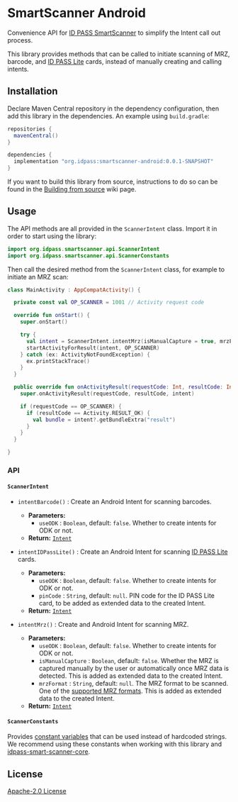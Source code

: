 # SmartScanner Android

Convenience API for [ID PASS SmartScanner](https://github.com/idpass/idpass-smart-scanner-core/) to simplify the Intent call out process.

This library provides methods that can be called to initiate scanning of MRZ, barcode, and [ID PASS Lite](https://github.com/idpass/idpass-lite) cards, instead of manually creating and calling intents.

## Installation

Declare Maven Central repository in the dependency configuration, then add this library in the dependencies. An example using `build.gradle`:

```groovy
repositories {
  mavenCentral()
}

dependencies {
  implementation "org.idpass:smartscanner-android:0.0.1-SNAPSHOT"
}
```

If you want to build this library from source, instructions to do so can be found in the [Building from source](https://github.com/idpass/smartscanner-android-api/wiki/Building-from-source) wiki page.

## Usage

The API methods are all provided in the `ScannerIntent` class. Import it in order to start using the library:

```kotlin
import org.idpass.smartscanner.api.ScannerIntent
import org.idpass.smartscanner.api.ScannerConstants
```

Then call the desired method from the `ScannerIntent` class, for example to initiate an MRZ scan:

```kotlin
class MainActivity : AppCompatActivity() {

  private const val OP_SCANNER = 1001 // Activity request code

  override fun onStart() {
    super.onStart()

    try {
      val intent = ScannerIntent.intentMrz(isManualCapture = true, mrzFormat = ScannerConstants.MRZ_FORMAT_MRTD_TD1)
      startActivityForResult(intent, OP_SCANNER)
    } catch (ex: ActivityNotFoundException) {
      ex.printStackTrace()
    }
  }

  public override fun onActivityResult(requestCode: Int, resultCode: Int, intent: Intent?) {
    super.onActivityResult(requestCode, resultCode, intent)

    if (requestCode == OP_SCANNER) {
      if (resultCode == Activity.RESULT_OK) {
        val bundle = intent?.getBundleExtra("result")
      }
    }
  }

}
```

### API

#### `ScannerIntent`

- `intentBarcode()` : Create an Android Intent for scanning barcodes.
  - **Parameters:**
    - `useODK` : `Boolean`, default: `false`. Whether to create intents for ODK or not.
  - **Return:** [`Intent`][android:Intent]

- `intentIDPassLite()` : Create an Android Intent for scanning [ID PASS Lite](https://github.com/idpass/idpass-lite) cards.
  - **Parameters:**
    - `useODK` : `Boolean`, default: `false`. Whether to create intents for ODK or not.
    - `pinCode` : `String`, default: `null`. PIN code for the ID PASS Lite card, to be added as extended data to the created Intent.
  - **Return:** [`Intent`][android:Intent]

- `intentMrz()` : Create and Android Intent for scanning MRZ.
  - **Parameters:**
    - `useODK` : `Boolean`, default: `false`. Whether to create intents for ODK or not.
    - `isManualCapture` : `Boolean`, default: `false`. Whether the MRZ is captured manually by the user or automatically once MRZ data is detected. This is added as extended data to the created Intent.
    - `mrzFormat` : `String`, default: `null`. The MRZ format to be scanned. One of the [supported MRZ formats](https://github.com/idpass/idpass-smart-scanner-core/wiki/API-Reference#orgidpasssmartscannerlibconfigmrzformat). This is added as extended data to the created Intent.
  - **Return:** [`Intent`][android:Intent]

#### `ScannerConstants`

Provides [constant variables](app/src/main/java/org/idpass/smartscanner/api/ScannerConstants.kt) that can be used instead of hardcoded strings. We recommend using these constants when working with this library and [idpass-smart-scanner-core](https://github.com/idpass/idpass-smart-scanner-core/).

## License

[Apache-2.0 License](LICENSE)

<!-- Links -->

[android:Intent]: https://developer.android.com/reference/android/content/Intent
